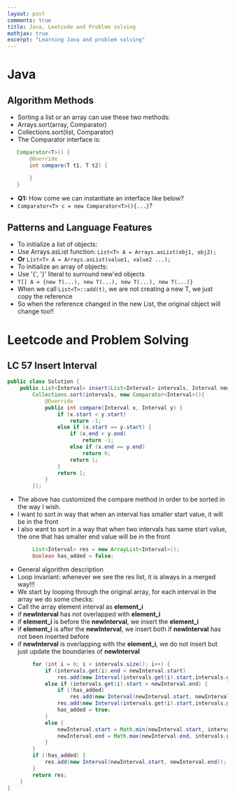 ```yaml
---
layout: post
comments: true
title: Java, Leetcode and Problem solving
mathjax: true
excerpt: "Learning Java and problem solving"
---
```

# Java
## Algorithm Methods
- Sorting a list or an array can use these two methods:
 - Arrays.sort(array, Comparator<T>)
 - Collections.sort(list, Comparator<T>)
 - The Comparator interface is:
 ```java
    Comparator<T>() {
        @Override
        int compare(T t1, T t2) {

        }
    }
 ```
 - **Q1:** How come we can instantiate an interface like below?
 - `Comparator<T> c = new Comparator<T>(){...}`?

## Patterns and Language Features
- To initialize a list of objects:
 - Use Arrays.asList function: `List<T> A = Arrays.asList(obj1, obj2);`
 - __Or__ `List<T> A = Arrays.asList(value1, value2 ...);`
- To initialize an array of objects:
 - Use '{', '}' literal to surround new'ed objects
 - `T[] A = {new T(...), new T(...), new T(...), new T(...)}`
- When we call `List<T>::add(t)`, we are not creating a new T, we just copy the reference
- So when the reference changed in the new List, the original object will change too!!

# Leetcode and Problem Solving
## LC 57 **Insert Interval**
```java
public class Solution {
    public List<Interval> insert(List<Interval> intervals, Interval newInterval) {
        Collections.sort(intervals, new Comparator<Interval>(){
            @Override
            public int compare(Interval x, Interval y) {
                if (x.start < y.start)
                    return -1;
                else if (x.start == y.start) {
                    if (x.end < y.end)
                        return -1;
                    else if (x.end == y.end)
                        return 0;
                    return 1;
                }
                return 1;
            }
        });
```
- The above has customized the compare method in order to be sorted in the way I wish.
 - I want to sort in way that when an interval has smaller start value, it will be in the front
 - I also want to sort in a way that when two intervals has same start value, the one that has smaller end value will be in the front

```java
        List<Interval> res = new ArrayList<Interval>();
        boolean has_added = false;
```

- General algorithm description
 - Loop invariant: whenever we see the res list, it is always in a merged way!!!
 - We start by looping through the original array, for each interval in the array we do some checks:
  - Call the array element interval as **element_i**
  - if **newInterval** has not overlapped with **element_i**
   - if **element_i** is before the **newInterval**, we insert the **element_i**
   - if **element_i** is after the **newInterval**, we insert both if **newInterval** has not been inserted before
  - if **newInterval** is overlapping with the **element_i**, we do not insert but just update the boundaries of **newInterval**

```java
        for (int i = 0; i < intervals.size(); i++) {
            if (intervals.get(i).end < newInterval.start)
                res.add(new Interval(intervals.get(i).start,intervals.get(i).end));
            else if (intervals.get(i).start > newInterval.end) {
                if (!has_added)
                    res.add(new Interval(newInterval.start, newInterval.end));
                res.add(new Interval(intervals.get(i).start,intervals.get(i).end));
                has_added = true;
            }
            else {
                newInterval.start = Math.min(newInterval.start, intervals.get(i).start);
                newInterval.end = Math.max(newInterval.end, intervals.get(i).end);
            }
        }
        if (!has_added) {
            res.add(new Interval(newInterval.start, newInterval.end));
        }
        return res;
    }
}
```
